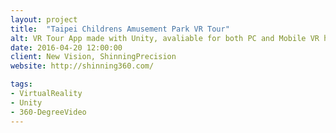 ```yaml
---
layout: project
title:  "Taipei Childrens Amusement Park VR Tour"
alt: VR Tour App made with Unity, avaliable for both PC and Mobile VR headset
date: 2016-04-20 12:00:00
client: New Vision, ShinningPrecision
website: http://shinning360.com/

tags:
- VirtualReality
- Unity
- 360-DegreeVideo
---
```

